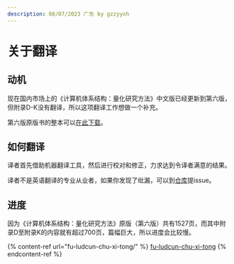 ```yaml
---
description: 08/07/2023 广东 by gzzyyxh
---
```


# 关于翻译

## 动机

现在国内市场上的《计算机体系结构：量化研究方法》中文版已经更新到第六版，但附录D-K没有翻译，所以这项翻译工作想做一个补充。

第六版原版书的整本可以[在此下载](https://drive.google.com/file/d/1TrJMMCKrvgsleyxy\_b6TnuNA4NVIGcLz/view?usp=drive\_link)。

## 如何翻译

译者首先借助机器翻译工具，然后进行校对和修正，力求达到令译者满意的结果。

译者不是英语翻译的专业从业者，如果你发现了纰漏，可以到[仓库](https://github.com/gzzyyxh/Computer-Architecture-A-Quantitative-Approach-CN-appendix-D-K/tree/main)提issue。

## 进度

因为《计算机体系结构：量化研究方法》原版（第六版）共有1527页，而其中附录D至附录K的内容就有超过700页，篇幅巨大，所以进度会比较慢。

{% content-ref url="fu-ludcun-chu-xi-tong/" %}
[fu-ludcun-chu-xi-tong](fu-ludcun-chu-xi-tong/)
{% endcontent-ref %}
